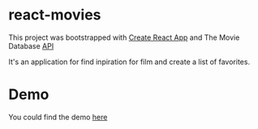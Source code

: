# react-movies

This project was bootstrapped with [Create React App](https://github.com/facebook/create-react-app)  and The Movie Database [API](https://developers.themoviedb.org/3/getting-started/introduction)  

It's an application for find inpiration for film and create a list of favorites.


# Demo

You could find the demo [here](https://film-inspirations.netlify.app/)

